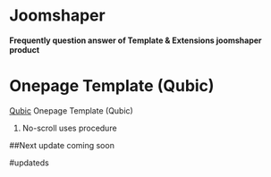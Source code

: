 # Joomshaper
**Frequently question answer of Template &amp; Extensions joomshaper product**

# Onepage Template (Qubic)
[Qubic](https://www.joomshaper.com/joomla-templates/qubic) Onepage Template (Qubic)

1. No-scroll uses procedure 


##Next update coming soon

#updateds